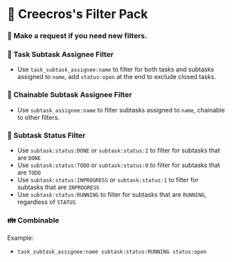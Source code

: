 # :toilet: Creecros's Filter Pack

### :raising_hand: Make a request if you need new filters.

### :nail_care: Task Subtask Assignee Filter

- Use `task_subtask_assignee:name` to filter for both tasks and subtasks assigned to `name`, add `status:open` at the end to exclude closed tasks.

### :paperclip: Chainable Subtask Assignee Filter

- Use `subtask_assignee:name` to filter subtasks assigned to `name`, chainable to other filters.

### :japanese_ogre: Subtask Status Filter

- Use `subtask:status:DONE` or `subtask:status:2` to filter for subtasks that are `DONE`
- Use `subtask:status:TODO` or `subtask:status:0` to filter for subtasks that are `TODO`
- Use `subtask:status:INPROGRESS` or `subtask:status:1` to filter for subtasks that are `INPROGRESS`
- Use `subtask:status:RUNNING` to filter for subtasks that are `RUNNING`, regardless of `STATUS`

### :family: Combinable

Example:
- `task_subtask_assignee:name subtask:status:RUNNING status:open`

